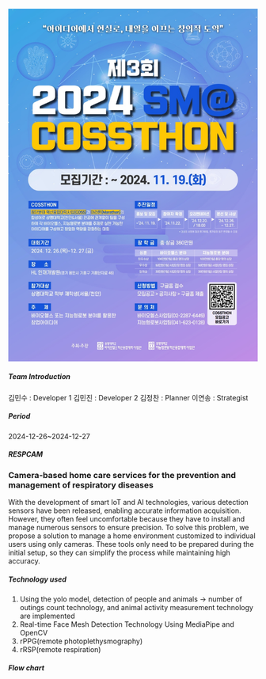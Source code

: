 ![](https://github.com/Haesong-0622/COSSTHON/blob/main/%ED%8F%AC%EC%8A%A4%ED%84%B0.jpg)

##### Team Introduction

  김민수 : Developer 1
  김민진 : Developer 2
  김정찬 : Planner
  이연송 : Strategist

##### Period

  2024-12-26~2024-12-27

##### RESPCAM 

  ### Camera-based home care services for the prevention and management of respiratory diseases
  With the development of smart IoT and AI technologies, various detection sensors have been released, enabling accurate information acquisition. 
  However, they often feel uncomfortable because they have to install and manage numerous sensors to ensure precision. 
  To solve this problem, we propose a solution to manage a home environment customized to individual users using only cameras. 
  These tools only need to be prepared during the initial setup, so they can simplify the process while maintaining high accuracy.

##### Technology used

1. Using the yolo model, detection of people and animals -> number of outings count technology, and animal activity measurement technology are implemented
2. Real-time Face Mesh Detection Technology Using MediaPipe and OpenCV
3. rPPG(remote photoplethysmography)
4. rRSP(remote respiration)

##### Flow chart

